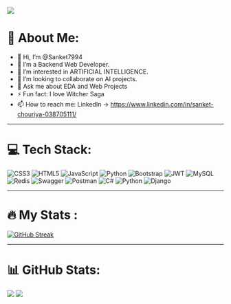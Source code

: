 ![](https://komarev.com/ghpvc/?username=yashChouriya)

# 💫 About Me:

- 👋 Hi, I’m @Sanket7994
- 🌱 I’m a Backend Web Developer.
- 👀 I’m interested in ARTIFICIAL INTELLIGENCE.
- 💞️ I’m looking to collaborate on AI projects.
- 💬 Ask me about EDA and Web Projects
- ⚡ Fun fact: I love Witcher Saga 
- 📫 How to reach me: LinkedIn -> https://www.linkedin.com/in/sanket-chouriya-038705111/

---
# 💻 Tech Stack:

![CSS3](https://img.shields.io/badge/css3-%231572B6.svg?style=for-the-badge&logo=css3&logoColor=white) ![HTML5](https://img.shields.io/badge/html5-%23E34F26.svg?style=for-the-badge&logo=html5&logoColor=white) ![JavaScript](https://img.shields.io/badge/javascript-%23323330.svg?style=for-the-badge&logo=javascript&logoColor=%23F7DF1E) ![Python](https://img.shields.io/badge/python-3670A0?style=for-the-badge&logo=python&logoColor=ffdd54) ![Bootstrap](https://img.shields.io/badge/bootstrap-%23563D7C.svg?style=for-the-badge&logo=bootstrap&logoColor=white) ![JWT](https://img.shields.io/badge/JWT-black?style=for-the-badge&logo=JSON%20web%20tokens) ![MySQL](https://img.shields.io/badge/mysql-%2300f.svg?style=for-the-badge&logo=mysql&logoColor=white) ![Redis](https://img.shields.io/badge/redis-%23DD0031.svg?style=for-the-badge&logo=redis&logoColor=white) ![Swagger](https://img.shields.io/badge/-Swagger-%23Clojure?style=for-the-badge&logo=swagger&logoColor=white) ![Postman](https://img.shields.io/badge/Postman-FF6C37?style=for-the-badge&logo=postman&logoColor=white) ![C#](https://img.shields.io/badge/C%23-239120?style=for-the-badge&logo=c-sharp&logoColor=white) ![Python](https://img.shields.io/badge/Python-3776AB?style=for-the-badge&logo=python&logoColor=white) ![Django](https://img.shields.io/badge/Django-092E20?style=for-the-badge&logo=django&logoColor=white)

---
# :fire: My Stats :

[![GitHub Streak](https://streak-stats.demolab.com?user=Sanket7994&theme=highcontrast)](https://git.io/streak-stats)            

---
# 📊 GitHub Stats:

![](https://github-readme-streak-stats.herokuapp.com/?user=Sanket7994&theme=highcontrast&hide_border=true) ![](https://github-readme-stats.vercel.app/api/top-langs/?username=Sanket7994&theme=highcontrast&hide_border=true&include_all_commits=false&count_private=true&layout=compact)

